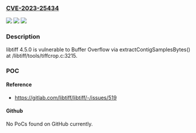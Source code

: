 ### [CVE-2023-25434](https://cve.mitre.org/cgi-bin/cvename.cgi?name=CVE-2023-25434)
![](https://img.shields.io/static/v1?label=Product&message=n%2Fa&color=blue)
![](https://img.shields.io/static/v1?label=Version&message=n%2Fa&color=blue)
![](https://img.shields.io/static/v1?label=Vulnerability&message=n%2Fa&color=brighgreen)

### Description

libtiff 4.5.0 is vulnerable to Buffer Overflow via extractContigSamplesBytes() at /libtiff/tools/tiffcrop.c:3215.

### POC

#### Reference
- https://gitlab.com/libtiff/libtiff/-/issues/519

#### Github
No PoCs found on GitHub currently.

